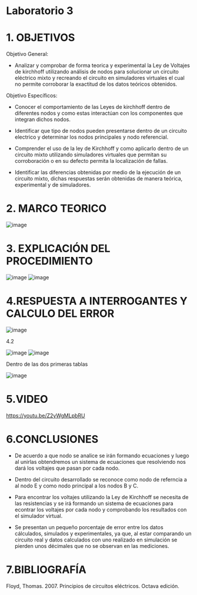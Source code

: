 # Laboratorio 3
# 1. OBJETIVOS 
Objetivo General:
* Analizar y comprobar de forma teorica y experimental la Ley de Voltajes de kirchhoff utilizando análisis de nodos para solucionar un circuito eléctrico mixto y recreando el circuito en simuladores virtuales el cual no permite corroborar la exactitud de los datos teóricos obtenidos.

Objetivo Específicos:

* Conocer el comportamiento de las Leyes de kirchhoff dentro de diferentes nodos y como estas interactúan con los componentes que integran dichos nodos.

* Identificar que tipo de nodos pueden presentarse dentro de un circuito electrico y determinar los nodos principales y nodo referencial.

* Comprender el uso de la ley de Kirchhoff y como aplicarlo dentro de un circuito mixto utilizando simuladores virtuales que permitan su corroboración o en su defecto permita la localización de fallas.

* Identificar las diferencias obtenidas por medio de la ejecución de un circuito mixto, dichas respuestas serán obtenidas de manera teórica, experimental y de simuladores.

# 2. MARCO TEORICO 

![image](https://user-images.githubusercontent.com/105617383/172489008-cd3ad9ef-0e28-4e09-9f35-d2901002bf1e.png)

# 3. EXPLICACIÓN DEL PROCEDIMIENTO 

![image](https://user-images.githubusercontent.com/105617383/172480657-6707e0d6-6f4e-44f7-ad4b-07e341bc14a3.png)
![image](https://user-images.githubusercontent.com/105617383/172512244-8016ca15-5294-4c2e-b600-a3ffa7cff43b.png)



# 4.RESPUESTA A INTERROGANTES Y CALCULO DEL ERROR

![image](https://user-images.githubusercontent.com/105671763/172511554-71866432-d9a1-48fb-8b90-ee1357753f6b.png)

4.2

![image](https://user-images.githubusercontent.com/105671763/172511583-ec9169c6-e99f-4606-a784-af813fa0fac0.png)
![image](https://user-images.githubusercontent.com/105671763/172511610-f419548a-7a20-4725-87a1-47191d2f7acc.png)

Dentro de las dos primeras tablas 

![image](https://user-images.githubusercontent.com/105671763/172511644-a8aae358-c1ea-4fcd-a70e-3410731383dd.png)


# 5.VIDEO

https://youtu.be/Z2yWgMLpbRU

# 6.CONCLUSIONES

* De acuerdo a que nodo se analice se irán formando ecuaciones y luego al unirlas obtendremos un sistema de ecuaciones que resolviendo nos dará los voltajes que pasan por cada nodo.

* Dentro del circuito desarrollado se reconoce como nodo de referncia a al nodo E y como nodo principal a los nodos B y C.

* Para encontrar los voltajes utilizando la Ley de Kirchhoff se necesita de las resistencias y se irá formando un sistema de ecuaciones para econtrar los voltajes por cada nodo y comprobando los resultados con el simulador virtual.

* Se presentan un pequeño porcentaje de error entre los datos cálculados, simulados y experimentales, ya que, al estar comparando un circuito real y datos calculados con uno realizado en simulación se pierden unos décimales que no se observan en las mediciones.

# 7.BIBLIOGRAFÍA

Floyd, Thomas. 2007. Principios de circuitos eléctricos. Octava edición.
